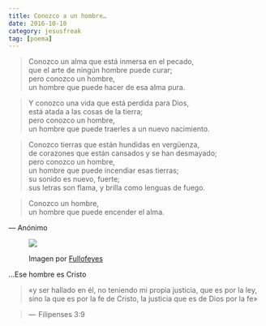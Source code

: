 ```yaml
---
title: Conozco a un hombre…
date: 2016-10-10
category: jesusfreak
tag: [poema]
---
```


> Conozco un alma que está inmersa en el pecado,  
que el arte de ningún hombre puede curar;  
pero conozco un hombre,  
un hombre que puede hacer de esa alma pura.

> Y conozco una vida que está perdida para Dios,  
está atada a las cosas de la tierra;  
pero conozco un hombre,  
un hombre que puede traerles a un nuevo nacimiento.

> Conozco tierras que están hundidas en vergüenza,  
de corazones que están cansados y se han desmayado;  
pero conozco un hombre,  
un hombre que puede incendiar esas tierras;  
su sonido es nuevo, fuerte;  
sus letras son flama, y brilla como lenguas de fuego.

> Conozco un hombre,  
un hombre que puede encender el alma.

— Anónimo

<figure>

![](https://cdn-images-1.medium.com/max/600/1*OgC0OCcbfQCIKpXmNDX5Mw.png)

<figcaption>

Imagen por [Fullofeyes](http://fullofeyes.com)

</figcaption>

</figure>

...Ese hombre es Cristo

> «y ser hallado en él, no teniendo mi propia justicia, que es por la ley, sino la que es por la fe de Cristo, la justicia que es de Dios por la fe» 

> —  Filipenses 3:9

